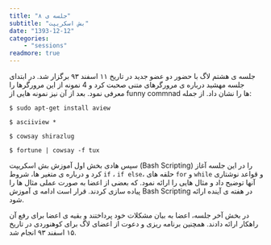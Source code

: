 ```yaml
---
title: "جلسه ی ۸"
subtitle: "بش اسکریپت"
date: "1393-12-12"
categories:
    - "sessions"
readmore: true
---
```

جلسه ی هشتم لاگ با حضور دو عضو جدید در تاریخ ۱۱ اسفند ۹۳ برگزار شد. در ابتدای جلسه مهشید درباره ی مرورگرهای متنی صحبت کرد و 4 نمونه از این مرورگرها را معرفی نمود. بعد از آن نیز نمونه هایی از funny commnad ها را نشان داد. از جمله:


```console
$ sudo apt-get install aview

$ asciiview *

$ cowsay shirazlug

$ fortune | cowsay -f tux
```

سپس هادی بخش اول آموزش بش اسکریپت (Bash Scripting) را در این جلسه آغاز کرد و درباره ی متغیر ها، شروط `if` ، `if else`، حلقه های `for` و `while` و قواعد نوشتاری آنها توضیح داد و مثال هایی را ارائه نمود. که بعضی از اعضا به صورت عملی مثال ها را پیاده سازی کردند. قرار است ادامه ی آموزش Bash Scripting در هفته ی آینده ارائه شود.

در بخش آخر جلسه، اعضا به بیان مشکلات خود پرداختند و بقیه ی اعضا برای رفع آن راهکار ارائه دادند. همچنین برنامه ریزی و دعوت از اعضای لاگ برای کوهنوردی در تاریخ ۱۵ اسفند ۹۳ انجام شد.

<!-- These pictures are missing
[![](../../img/6cd3006e-fdbb-11e6-86dd-a088b4d860141488289210.7858462.jpg)](../../img/6cd3006e-fdbb-11e6-86dd-a088b4d860141488289210.7858462.jpg)

[![](../../img/6cd30398-fdbb-11e6-86dd-a088b4d860141488289210.7859097.jpg)](../../img/6cd30398-fdbb-11e6-86dd-a088b4d860141488289210.7859097.jpg)

[![](../../img/6cd305b4-fdbb-11e6-86dd-a088b4d860141488289210.7859602.jpg)](../../img/6cd305b4-fdbb-11e6-86dd-a088b4d860141488289210.7859602.jpg)

[![](../../img/6cd30816-fdbb-11e6-86dd-a088b4d860141488289210.786031.jpg)](../../img/6cd30816-fdbb-11e6-86dd-a088b4d860141488289210.786031.jpg)
-->
